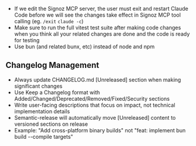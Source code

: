- If we edit the Signoz MCP server, the user must exit and restart Claude Code before we will see the changes take effect in Signoz MCP tool calling (eg. `/exit` `claude -c`)
- Make sure to run the full vitest test suite after making code changes when you think all your related changes are done and the code is ready for testing
- Use bun (and related bunx, etc) instead of node and npm

## Changelog Management
- Always update CHANGELOG.md [Unreleased] section when making significant changes
- Use Keep a Changelog format with Added/Changed/Deprecated/Removed/Fixed/Security sections
- Write user-facing descriptions that focus on impact, not technical implementation details
- Semantic-release will automatically move [Unreleased] content to versioned sections on release
- Example: "Add cross-platform binary builds" not "feat: implement bun build --compile targets"